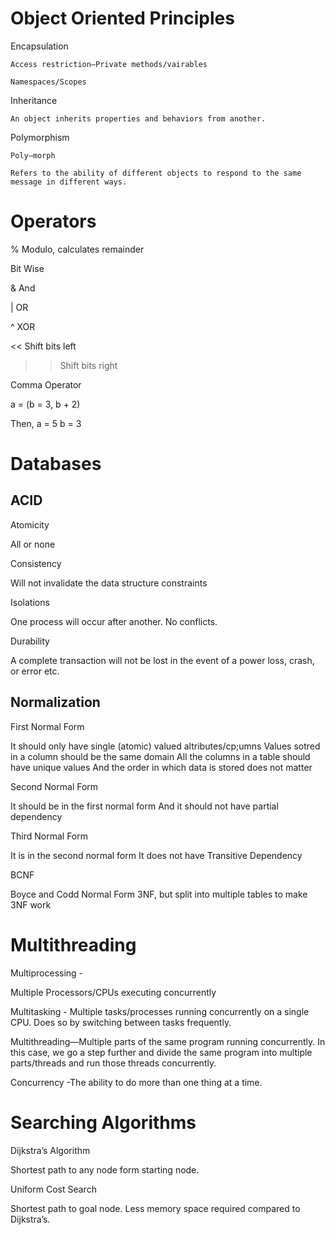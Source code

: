 # Object Oriented Principles
Encapsulation

	Access restriction—Private methods/vairables

	Namespaces/Scopes

Inheritance

	An object inherits properties and behaviors from another.

Polymorphism

	Poly—morph

	Refers to the ability of different objects to respond to the same message in different ways.

# Operators
% Modulo, calculates remainder

Bit Wise

& And

| OR

^ XOR

<< Shift bits left

>> Shift bits right

Comma Operator

a = (b = 3, b + 2)

Then,
a = 5
b = 3

# Databases
## ACID

Atomicity

All or none

Consistency

Will not invalidate the data structure constraints

Isolations

One process will occur after another. No conflicts.

Durability

A complete transaction will not be lost in the event of a power loss, crash, or error etc.

## Normalization

First Normal Form

It should only have single (atomic) valued altributes/cp;umns
 Values sotred in a column should be the same domain
 All the columns in a table should have unique values
And the order in which data is stored does not matter

Second Normal Form

It should be in the first normal form
And it should not have partial dependency

Third Normal Form

It is in the second normal form
It does not have Transitive Dependency

BCNF

Boyce and Codd Normal Form
3NF, but split into multiple tables to make 3NF work


# Multithreading
Multiprocessing -

Multiple Processors/CPUs executing concurrently

Multitasking - Multiple tasks/processes running concurrently on a single CPU. Does so by switching between tasks frequently.

Multithreading—Multiple parts of the same program running concurrently. In this case, we go a step further and divide the same program into multiple parts/threads and run those threads concurrently.

Concurrency -The ability to do more than one thing at a time.

# Searching Algorithms
Dijkstra’s Algorithm

Shortest path to any node form starting node.

Uniform Cost Search

Shortest path to goal node. Less memory space required compared to Dijkstra’s.
